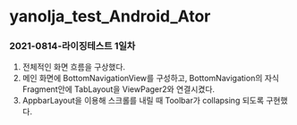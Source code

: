 # yanolja_test_Android_Ator
### 2021-0814-라이징테스트 1일차
1. 전체적인 화면 흐름을 구상했다.
2. 메인 화면에 BottomNavigationView를 구성하고, BottomNavigation의 자식 Fragment안에 TabLayout을 ViewPager2와 연결시켰다.
3. AppbarLayout을 이용해  스크롤를 내릴 때 Toolbar가 collapsing 되도록 구현했다.
